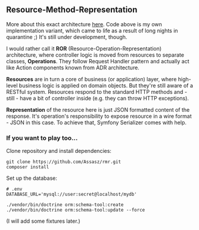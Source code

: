 ## Resource-Method-Representation

More about this exact architecture [here](https://www.peej.co.uk/articles/rmr-architecture.html).
Code above is my own implementation variant, which came to life as a result of long nights 
in quarantine ;) It's still under development, though.

I would rather call it **ROR** (Resource-Operation-Representation) architecture, 
where controller logic is moved from resources to separate classes, **Operations**. 
They follow Request Handler pattern and actually act like Action components known 
from ADR architecture. 

**Resources** are in turn a core of business (or application) layer,
where high-level business logic is applied on domain objects. But they're still aware 
of a RESTful system. Resources respond to the standard HTTP methods and - still - have 
a bit of controller inside (e.g. they can throw HTTP exceptions).

**Representation** of the resource here is just JSON formatted content of the response.
It's operation's responsibility to expose resource in a wire format - JSON in 
this case. To achieve that, Symfony Serializer comes with help.

### If you want to play too...

Clone repository and install dependencies:

```
git clone https://github.com/Assasz/rmr.git
composer install
```

Set up the database:

```
# .env
DATABASE_URL='mysql://user:secret@localhost/mydb'
```

```
./vendor/bin/doctrine orm:schema-tool:create
./vendor/bin/doctrine orm:schema-tool:update --force
```

(I will add some fixtures later.)